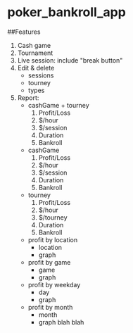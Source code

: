 # poker_bankroll_app
##Features
1. Cash game  
2. Tournament  
3. Live session: include "break button"   
4. Edit & delete  
	- sessions  
	- tourney  
	- types   
5. Report:  
	- cashGame + tourney
		1. Profit/Loss
		2. $/hour
		3. $/session
		4. Duration
		5. Bankroll
	- cashGame
		1. Profit/Loss
		2. $/hour
		3. $/session
		4. Duration
		5. Bankroll
	- tourney
		1. Profit/Loss
		2. $/hour
		3. $/tourney
		4. Duration
		5. Bankroll
	- profit by location
		- location
		- graph
	- profit by game
		- game
		- graph
	- profit by weekday
		- day
		- graph		
	- profit by month
		- month
		- graph
blah blah
